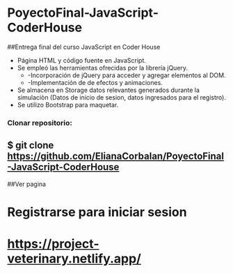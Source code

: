 # PoyectoFinal-JavaScript-CoderHouse

##Entrega final del curso JavaScript en Coder House

* Página HTML y  código fuente en JavaScript.
* Se empleó las herramientas ofrecidas por la librería jQuery.
	* -Incorporación de jQuery para acceder y agregar elementos al DOM.
	* -Implementación de de efectos y animaciones. 
* Se almacena en Storage datos relevantes generados durante la simulaciòn (Datos de inicio de sesion, datos ingresados para el registro).
* Se utilizo Bootstrap para maquetar.

### Clonar repositorio:
## $ git clone https://github.com/ElianaCorbalan/PoyectoFinal-JavaScript-CoderHouse

##Ver pagina
# Registrarse para iniciar sesion
# https://project-veterinary.netlify.app/
